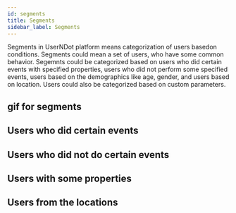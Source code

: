 ```yaml
---
id: segments
title: Segments
sidebar_label: Segments
---
```


Segments in UserNDot platform means categorization of users basedon conditions. 
Segments could mean a set of users, who have some common behavior. 
Segemnts could be categorized based on users who did certain events with specified properties,
users who did not perform some specified events, users based on the demographics like age, gender,
and users based on location. Users could also be categorized based on custom parameters.

## gif for segments


## Users who did certain events

## Users who did not do certain events

## Users with some properties

## Users from the locations